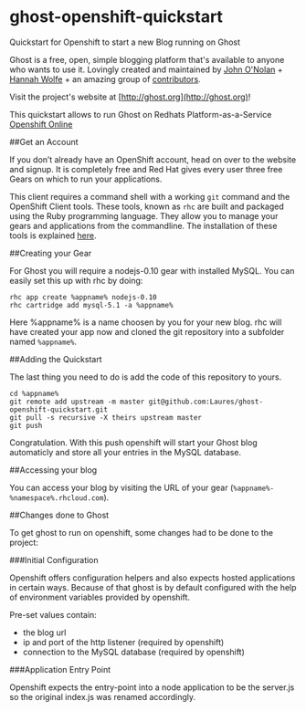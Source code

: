 ghost-openshift-quickstart
==========================

Quickstart for Openshift to start a new Blog running on Ghost

Ghost is a free, open, simple blogging platform that's available to anyone who wants to use it. Lovingly created and maintained by [John O'Nolan](http://twitter.com/JohnONolan) + [Hannah Wolfe](http://twitter.com/ErisDS) + an amazing group of [contributors](https://github.com/TryGhost/Ghost/contributors).

Visit the project's website at [http://ghost.org](http://ghost.org)!

This quickstart allows to run Ghost on Redhats Platform-as-a-Service [Openshift Online](https://www.openshift.com/products/online "Openshift Online")

##Get an Account

If you don’t already have an OpenShift account, head on over to the website and signup. It is completely free and Red Hat gives every user three free Gears on which to run your applications.

This client requires a command shell with a working `git` command and the OpenShift Client tools. These tools, known as `rhc` are built and packaged using the Ruby programming language. They allow you to manage your gears and applications from the commandline. The installation of these tools is explained [here](https://www.openshift.com/developers/rhc-client-tools-install).

##Creating your Gear

For Ghost you will require a nodejs-0.10 gear with installed MySQL. You can easily set this up with rhc by doing:

    rhc app create %appname% nodejs-0.10
    rhc cartridge add mysql-5.1 -a %appname%

Here %appname% is a name choosen by you for your new blog. rhc will have created your app now and cloned the git repository into a subfolder named `%appname%`.

##Adding the Quickstart

The last thing you need to do is add the code of this repository to yours.

    cd %appname%
    git remote add upstream -m master git@github.com:Laures/ghost-openshift-quickstart.git 
    git pull -s recursive -X theirs upstream master
    git push

Congratulation. With this push openshift will start your Ghost blog automaticly and store all your entries in the MySQL database.

##Accessing your blog

You can access your blog by visiting the URL of your gear (`%appname%-%namespace%.rhcloud.com`). 

##Changes done to Ghost

To get ghost to run on openshift, some changes had to be done to the project:

###Initial Configuration

Openshift offers configuration helpers and also expects hosted applications in certain ways. Because of that ghost is by default configured with the help of environment variables provided by openshift.

Pre-set values contain:

- the blog url
- ip and port of the http listener (required by openshift)
- connection to the MySQL database (required by openshift)

###Application Entry Point

Openshift expects the entry-point into a node application to be the server.js so the original index.js was renamed accordingly.
